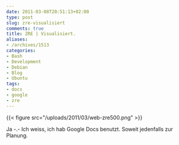 ```yaml
---
date: 2011-03-08T20:51:13+02:00
type: post
slug: zre-visualisiert
comments: true
title: ZRE | Visualisiert.
aliases:
- /archives/1513
categories:
- Bash
- Development
- Debian
- Blog
- Ubuntu
tags:
- docs
- google
- zre
---
```


{{< figure src="/uploads/2011/03/web-zre500.png" >}}

Ja -.- Ich weiss, ich hab Google Docs benutzt. Soweit jedenfalls zur Planung.
